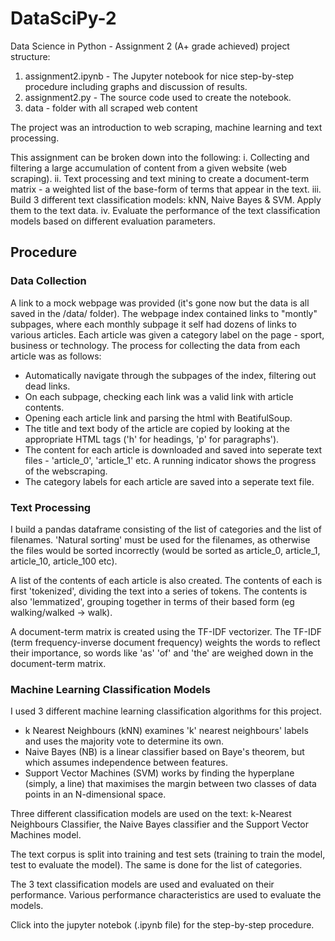 # DataSciPy-2

Data Science in Python - Assignment 2 (A+ grade achieved)
project structure:
1. assignment2.ipynb - The Jupyter notebook for nice step-by-step procedure including graphs and discussion of results.
2. assignment2.py - The source code used to create the notebook.
3. data - folder with all scraped web content

The project was an introduction to web scraping, machine learning and text processing.


This assignment can be broken down into the following:
i. Collecting and filtering a large accumulation of content from a given website (web scraping).
ii. Text processing and text mining to create a document-term matrix - a weighted list of the base-form of terms that appear in the text.
iii. Build 3 different text classification models: kNN, Naive Bayes & SVM. Apply them to the text data. 
iv. Evaluate the performance of the text classification models based on different evaluation parameters. 


## Procedure

### Data Collection
A link to a mock webpage was provided (it's gone now but the data is all saved in the /data/ folder).
The webpage index contained links to "montly" subpages, where each monthly subpage it self had dozens of links to various articles. Each article was given a category label on the page - sport, business or technology. The process for collecting the data from each article was as follows:
* Automatically navigate through the subpages of the index, filtering out dead links.
* On each subpage, checking each link was a valid link with article contents.
* Opening each article link and parsing the html with BeatifulSoup.
* The title and text body of the article are copied by looking at the appropriate HTML tags ('h' for headings, 'p' for paragraphs').
* The content for each article is downloaded and saved into seperate text files - 'article_0', 'article_1' etc. A running indicator shows the progress of the webscraping.
* The category labels for each article are saved into a seperate text file.

### Text Processing
I build a pandas dataframe consisting of the list of categories and the list of filenames. 'Natural sorting' must be used for the filenames, as otherwise the files would be sorted incorrectly (would be sorted as article_0, article_1, article_10, article_100 etc). 

A list of the contents of each article is also created. The contents of each is first 'tokenized', dividing the text into a series of tokens. The contents is also 'lemmatized', grouping together in terms of their based form (eg walking/walked -> walk).

A document-term matrix is created using the TF-IDF vectorizer. The TF-IDF (term frequency-inverse document frequency) weights the words to reflect their importance, so words like 'as' 'of' and 'the' are weighed down in the document-term matrix. 

### Machine Learning Classification Models
I used 3 different machine learning classification algorithms for this project.
* k Nearest Neighbours (kNN) examines 'k' nearest neighbours' labels and uses the majority vote to determine its own.
* Naive Bayes (NB) is a linear classifier based on Baye's theorem, but which assumes independence between features.
* Support Vector Machines (SVM) works by finding the hyperplane (simply, a line) that maximises the margin between two classes of data points in an N-dimensional space.




Three different classification models are used on the text:
k-Nearest Neighbours Classifier, the Naive Bayes classifier and the Support Vector Machines model.

The text corpus is split into training and test sets (training to train the model, test to evaluate the model).
The same is done for the list of categories.

The 3 text classification models are used and evaluated on their performance.
Various performance characteristics are used to evaluate the models.

Click into the jupyter notebok (.ipynb file) for the step-by-step procedure.

